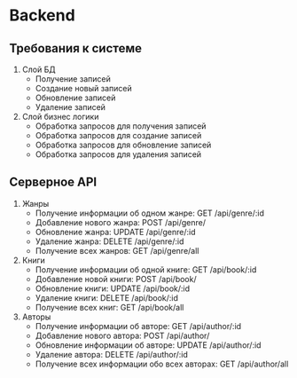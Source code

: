 # Backend

## Требования к системе

1. Слой БД
	- Получение записей
	- Создание новый записей
	- Обновление записей
	- Удаление записей
2. Слой бизнес логики
	- Обработка запросов для получения записей
	- Обработка запросов для создание записей
	- Обработка запросов для обновление записей
	- Обработка запросов для удаления записей

## Серверное API
1. Жанры
	- Получение информации об одном жанре: GET /api/genre/:id
	- Добавление нового жанра: POST /api/genre/
	- Обновление жанра: UPDATE /api/genre/:id
	- Удаление жанра: DELETE /api/genre/:id
	- Получение всех жанров: GET /api/genre/all
2. Книги 
	- Получение информации об одной книге: GET /api/book/:id
	- Добавление новой книги: POST /api/book/
	- Обновление книги: UPDATE /api/book/:id
	- Удаление книги: DELETE /api/book/:id
	- Получение всех книг: GET /api/book/all
3. Авторы 
	- Получение информации об авторе: GET /api/author/:id
	- Добавление нового автора: POST /api/author/
	- Обновление информации об авторе: UPDATE /api/author/:id
	- Удаление автора: DELETE /api/author/:id
	- Получение всех информации обо всех авторах: GET /api/author/all